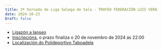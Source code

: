 ```yaml
---
title: 3ª Xornada de Liga Galega de Sala - TROFEO FEDERACIÓN LUIS VERA MORENO
date: 2024-10-23
Draft: false
---
```

- [Ligazón a Ianseo](http://www.ianseo.net/Details.php?toid=19874)
- [Inscripcións](https://www.avaibooksports.com/inscripcion/trofeo-federacion-luis-vera-moreno-sala-2024-25-arco-r-c-b-t-l-dd-u15-u18-u21-senior-50-plus/informacion/), o prazo finaliza o 20 de novembro de 2024 ás 22:00
- [Localización do Polideportivo Taboadela](https://maps.app.goo.gl/jR5dCDTB9ZTYVb218)
